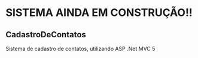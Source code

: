 # SISTEMA AINDA EM CONSTRUÇÃO!!

## CadastroDeContatos
Sistema de cadastro de contatos, utilizando ASP .Net MVC 5
